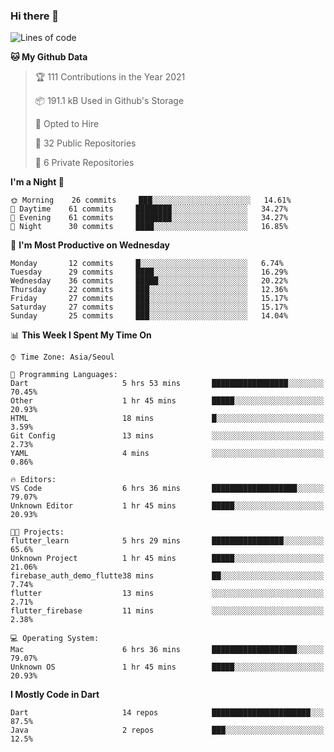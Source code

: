 ### Hi there 👋

<!--
**ska2519/ska2519** is a ✨ _special_ ✨ repository because its `README.md` (this file) appears on your GitHub profile.

Here are some ideas to get you started:

- 🔭 I’m currently working on ...
- 🌱 I’m currently learning ...
- 👯 I’m looking to collaborate on ...
- 🤔 I’m looking for help with ...
- 💬 Ask me about ...
- 📫 How to reach me: ...
- 😄 Pronouns: ...
- ⚡ Fun fact: ...
-->

<!--START_SECTION:waka-->
![Lines of code](https://img.shields.io/badge/From%20Hello%20World%20I%27ve%20Written-130941%20lines%20of%20code-blue)

**🐱 My Github Data** 

> 🏆 111 Contributions in the Year 2021
 > 
> 📦 191.1 kB Used in Github's Storage 
 > 
> 💼 Opted to Hire
 > 
> 📜 32 Public Repositories 
 > 
> 🔑 6 Private Repositories  
 > 
**I'm a Night 🦉** 

```text
🌞 Morning    26 commits     ███░░░░░░░░░░░░░░░░░░░░░░   14.61% 
🌆 Daytime    61 commits     ████████░░░░░░░░░░░░░░░░░   34.27% 
🌃 Evening    61 commits     ████████░░░░░░░░░░░░░░░░░   34.27% 
🌙 Night      30 commits     ████░░░░░░░░░░░░░░░░░░░░░   16.85%

```
📅 **I'm Most Productive on Wednesday** 

```text
Monday       12 commits     █░░░░░░░░░░░░░░░░░░░░░░░░   6.74% 
Tuesday      29 commits     ████░░░░░░░░░░░░░░░░░░░░░   16.29% 
Wednesday    36 commits     █████░░░░░░░░░░░░░░░░░░░░   20.22% 
Thursday     22 commits     ███░░░░░░░░░░░░░░░░░░░░░░   12.36% 
Friday       27 commits     ███░░░░░░░░░░░░░░░░░░░░░░   15.17% 
Saturday     27 commits     ███░░░░░░░░░░░░░░░░░░░░░░   15.17% 
Sunday       25 commits     ███░░░░░░░░░░░░░░░░░░░░░░   14.04%

```


📊 **This Week I Spent My Time On** 

```text
⌚︎ Time Zone: Asia/Seoul

💬 Programming Languages: 
Dart                     5 hrs 53 mins       █████████████████░░░░░░░░   70.45% 
Other                    1 hr 45 mins        █████░░░░░░░░░░░░░░░░░░░░   20.93% 
HTML                     18 mins             █░░░░░░░░░░░░░░░░░░░░░░░░   3.59% 
Git Config               13 mins             ░░░░░░░░░░░░░░░░░░░░░░░░░   2.73% 
YAML                     4 mins              ░░░░░░░░░░░░░░░░░░░░░░░░░   0.86%

🔥 Editors: 
VS Code                  6 hrs 36 mins       ███████████████████░░░░░░   79.07% 
Unknown Editor           1 hr 45 mins        █████░░░░░░░░░░░░░░░░░░░░   20.93%

🐱‍💻 Projects: 
flutter_learn            5 hrs 29 mins       ████████████████░░░░░░░░░   65.6% 
Unknown Project          1 hr 45 mins        █████░░░░░░░░░░░░░░░░░░░░   21.06% 
firebase_auth_demo_flutte38 mins             ██░░░░░░░░░░░░░░░░░░░░░░░   7.74% 
flutter                  13 mins             ░░░░░░░░░░░░░░░░░░░░░░░░░   2.71% 
flutter_firebase         11 mins             ░░░░░░░░░░░░░░░░░░░░░░░░░   2.38%

💻 Operating System: 
Mac                      6 hrs 36 mins       ███████████████████░░░░░░   79.07% 
Unknown OS               1 hr 45 mins        █████░░░░░░░░░░░░░░░░░░░░   20.93%

```

**I Mostly Code in Dart** 

```text
Dart                     14 repos            ██████████████████████░░░   87.5% 
Java                     2 repos             ███░░░░░░░░░░░░░░░░░░░░░░   12.5%

```



<!--END_SECTION:waka-->


